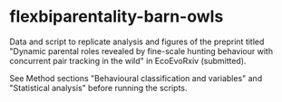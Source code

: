 # flexbiparentality-barn-owls
Data and script to replicate analysis and figures of the preprint titled "Dynamic parental roles revealed by fine-scale hunting behaviour with concurrent pair tracking in the wild" in EcoEvoRxiv (submitted). 

See Method sections "Behavioural classification and variables" and "Statistical analysis" before running the scripts.
